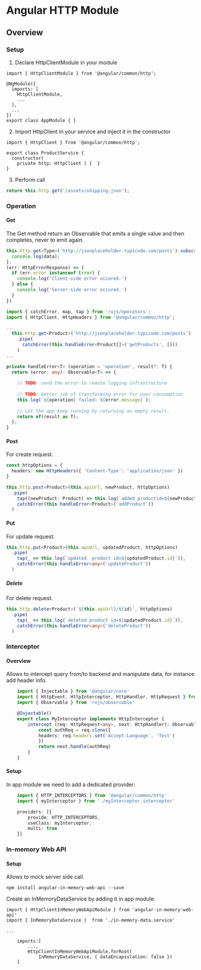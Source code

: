 # Angular HTTP Module

## Overview

### Setup
1. Declare HttpClientModule in your module
```
import { HttpClientModule } from '@angular/common/http';

@NgModule({
  imports: [
    HttpClientModule,
    ...
  ],
  ...
})
export class AppModule { }
```
2. Import HttpClient in your service and inject it in the constructor
```
import { HttpClient } from '@angular/common/http';

export class ProductService {
  constructor(
    private http: HttpClient ) {  }
}
```
3. Perform call
```Typescript
return this.http.get('/assets/shipping.json');
```

### Operation
#### Get
The Get method return an Observable that emits a single value and then completes, never to emit again.  

```Typescript
this.http.get<Type>('http://jsonplaceholder.typicode.com/posts').subscribe(data => {
  console.log(data); 
},
(err: HttpErrorResponse) => {
  if (err.error instanceof Error) {
    console.log('Client-side error occured.')
  } else {
    console.log('Server-side error occured.')
  }
})
```

```Typescript
import { catchError, map, tap } from 'rxjs/operators';
import { HttpClient, HttpHeaders } from '@angular/common/http';

...
  this.http.get<Product>('http://jsonplaceholder.typicode.com/posts')
    .pipe(
      catchError(this.handleError<Product[]>('getProducts', []))
    )
...

private handleError<T> (operation = 'operation', result?: T) {
  return (error: any): Observable<T> => {
 
    // TODO: send the error to remote logging infrastructure
 
    // TODO: better job of transforming error for user consumption
    this.log(`${operation} failed: ${error.message}`);
 
    // Let the app keep running by returning an empty result.
    return of(result as T);
  };
}
```

#### Post
For create request.  

```Typescript
const httpOptions = {
  headers: new HttpHeaders({ 'Content-Type': 'application/json' })
}

this.http.post<Product>(this.apiUrl, newProduct, httpOptions)
  .pipe(
    tap((newProduct: Product) => this.log(`added productid=${newProduct.id}`)),
    catchError(this.handleError<Product>('addProduct'))
  )
```

#### Put
For update request.  

```Typescript
this.http.put<Product>(this.apiUrl, updatedProduct, httpOptions)
  .pipe(
    tap(_ => this.log(`updated  product id=${updatedProduct.id}`)),
    catchError(this.handleError<any>('updateProduct'))
  )
```

##### Delete
For delete request.  

```Typescript
this.http.delete<Product>(`${this.apiUrl}/${id}`, httpOptions)
  .pipe(
    tap(_ => this.log(`deleted product id=${updatedProduct.id}`)),
    catchError(this.handleError<any>('deleteProduct'))
  )
```
### Interceptor
#### Overview
Allows to intercept query from/to backend and manipulate data, for instance add header info.  

```Typescript
    import { Injectable } from '@angular/core'
    import { HttpEvent, HttpInterceptor, HttpHandler, HttpRequest } from '@angular/common/http'
    import { Observable } from 'rxjs/observable'

    @Injectable()
    export class MyInterceptor implements HttpInterceptor {
        intercept (req: HttpRequest<any>, next: HttpHandler): Observable<HttpEvent<any>> {
            const authReq = req.clone({
            headers: req.headers.set('Accept-Language', 'Test')
            })
            return next.handle(authReq)
        }
    }
```

#### Setup
In app module we need to add a dedicated provider:  
```Typescript
    import { HTTP_INTERCEPTORS } from '@angular/common/http'
    import { myInterceptor } from './myInterceptor.interceptor'

    providers: [{
        provide: HTTP_INTERCEPTORS,
        useClass: myInterceptor,
        multi: true
    }]
```


### In-memory Web API
#### Setup
Allows to mock server side call.

`npm install angular-in-memory-web-api --save`

Create an InMemoryDataService by adding it in app module:
```
import { HttpClientInMemoryWebApiModule } from 'angular-in-memory-web-api'
import { InMemoryDataService }  from './in-memory-data.service'

...

    imports:[
        ...,
        HttpClientInMemoryWebApiModule.forRoot(
            InMemoryDataService, { dataEncapsulation: false })                
    ]
```